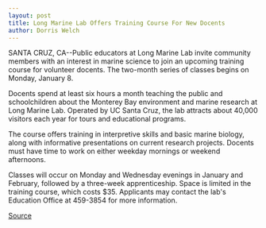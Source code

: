 ```yaml
---
layout: post
title: Long Marine Lab Offers Training Course For New Docents
author: Dorris Welch
---
```


SANTA CRUZ, CA--Public educators at Long Marine Lab invite  community members with an interest in marine science to join an  upcoming training course for volunteer docents. The two-month  series of classes begins on Monday, January 8.

Docents spend at least six hours a month teaching the public  and schoolchildren about the Monterey Bay environment and marine  research at Long Marine Lab. Operated by UC Santa Cruz, the lab  attracts about 40,000 visitors each year for tours and educational  programs.

The course offers training in interpretive skills and basic  marine biology, along with informative presentations on current  research projects. Docents must have time to work on either  weekday mornings or weekend afternoons.

Classes will occur on Monday and Wednesday evenings in  January and February, followed by a three-week apprenticeship.  Space is limited in the training course, which costs $35. Applicants  may contact the lab's Education Office at 459-3854 for more  information.

[Source](http://www1.ucsc.edu/news_events/press_releases/archive/95-96/12-95/668688.html "Permalink to 120195-Long_Marine_Lab_off")